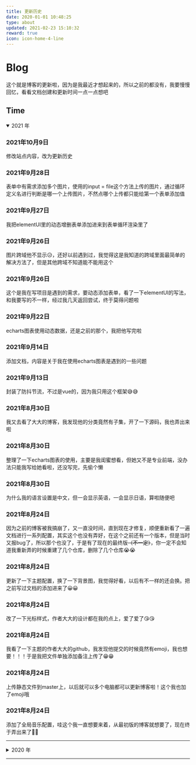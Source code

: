 ```yaml
---
title: 更新历史
date: 2020-01-01 10:48:25
type: about
updated: 2021-02-23 15:10:32
reward: true
icon: icon-home-4-line
---
```


# Blog

这个就是博客的更新啦，因为是我最近才想起来的，所以之前的都没有，我要慢慢回忆，看看文档创建和更新时间一点一点想吧

## Time

<details open>
<summary>2021 年</summary>

### 2021年10月9日

修改站点内容，改为更新历史

### 2021年9月28日

表单中有需求添加多个图片，使用的input = file这个方法上传的图片，通过循环定义名进行判断是哪一个上传图片，不然点哪个上传都只能给第一个表单添加值

### 2021年9月27日

我把elementUI里的动态增删表单添加进来到表单循环渲染里了

### 2021年9月26日

图片跨域他不显示😥，还好以前遇到过，我觉得这是我知道的跨域里面最简单的解决方法了，但是其他跨域不知道能不能用这个

### 2021年9月26日

这个是我在写项目是遇到的需求，要动态添加表单，看了一下elementUI的写法，和我要写的不一样，经过我几天返回尝试，终于莫得问题啦

### 2021年9月22日

echarts图表使用动态数据，还是之前的那个，我把他写完啦

### 2021年9月14日

添加文档，内容是关于我在使用echarts图表是遇到的一些问题

### 2021年9月13日

封装了防抖节流，不过是vue的，因为我只用这个框架😅😅

### 2021年8月30日

我又去看了大大的博客，我发现他的分类竟然有子集，开了一下源码，我也弄出来啦

### 2021年8月30日

整理了一下echarts图表的使用，主要是我闺蜜想看，但她又不是专业前端，没办法只能我写给她看啦，还没写完，先偷个懒

### 2021年8月30日

为什么我的语言设置是中文，但一会显示英语，一会显示日语，算啦随便吧

### 2021年8月24日

因为之前的博客被我搞崩了，又一直没时间，直到现在才修复，顺便重新看了一遍文档进行一系列配置，其实这个也没有弄好，在这个之前还有一个版本，但是当时又报bug了，所以那个也没了，于是有了现在的最终版~~（不一定）~~，你一定不会知道我重新弄的时候重建了几个仓库，删除了几个仓库😭😭

### 2021年8月24日

更新了一下主题配置，换了一下背景图，我觉得好看，以后有不一样的还会换。把之前写过文档的添加进来了😀😀

### 2021年8月24日

改了一下光标样式，作者大大的设计都在我的点上，爱了爱了😘😘

### 2021年8月24日

我看了一下主题的作者大大的github，我发现他提交的时候竟然有emoji，我也想要！！！于是我把文件单独添加备注上传了😁😁

### 2021年8月24日

上传静态文件到master上，以后就可以多个电脑都可以更新博客啦！这个我也加了emoji哦

### 2021年8月24日

添加了全局音乐配置，哇这个我一直想要来着，从最初版的博客就想要了，现在终于弄出来了🥰🥰

</details>

---

<details>
<summary>2020 年</summary>

嘿嘿，现在还什么都没有

</details>

---
